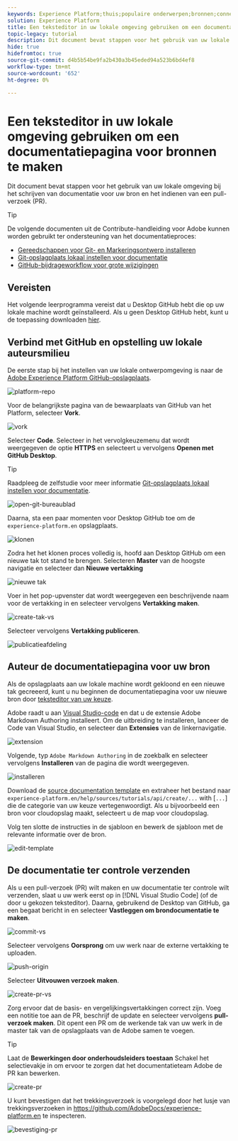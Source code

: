```yaml
---
keywords: Experience Platform;thuis;populaire onderwerpen;bronnen;connectors;bronconnectors;bronnen sdk;sdk;SDK
solution: Experience Platform
title: Een teksteditor in uw lokale omgeving gebruiken om een documentatiepagina voor bronnen te maken
topic-legacy: tutorial
description: Dit document bevat stappen voor het gebruik van uw lokale omgeving bij het schrijven van documentatie voor uw bron en het indienen van een pull-verzoek (PR).
hide: true
hidefromtoc: true
source-git-commit: d4b5b54be9fa2b430a3b45eded94a523b6bd4ef8
workflow-type: tm+mt
source-wordcount: '652'
ht-degree: 0%

---
```


# Een teksteditor in uw lokale omgeving gebruiken om een documentatiepagina voor bronnen te maken

Dit document bevat stappen voor het gebruik van uw lokale omgeving bij het schrijven van documentatie voor uw bron en het indienen van een pull-verzoek (PR).

>[!TIP]
>
>De volgende documenten uit de Contribute-handleiding voor Adobe kunnen worden gebruikt ter ondersteuning van het documentatieproces: <ul><li>[Gereedschappen voor Git- en Markeringsontwerp installeren](https://experienceleague.adobe.com/docs/contributor/contributor-guide/setup/install-tools.html?lang=en)</li><li>[Git-opslagplaats lokaal instellen voor documentatie](https://experienceleague.adobe.com/docs/contributor/contributor-guide/setup/local-repo.html?lang=en)</li><li>[GitHub-bijdrageworkflow voor grote wijzigingen](https://experienceleague.adobe.com/docs/contributor/contributor-guide/setup/full-workflow.html?lang=en)</li></ul>

## Vereisten

Het volgende leerprogramma vereist dat u Desktop GitHub hebt die op uw lokale machine wordt geïnstalleerd. Als u geen Desktop GitHub hebt, kunt u de toepassing downloaden [hier](https://desktop.github.com/).

## Verbind met GitHub en opstelling uw lokale auteursmilieu

De eerste stap bij het instellen van uw lokale ontwerpomgeving is naar de [Adobe Experience Platform GitHub-opslagplaats](https://github.com/AdobeDocs/experience-platform.en).

![platform-repo](../assets/platform-repo.png)

Voor de belangrijkste pagina van de bewaarplaats van GitHub van het Platform, selecteer **Vork**.

![vork](../assets/fork.png)

Selecteer **Code**. Selecteer in het vervolgkeuzemenu dat wordt weergegeven de optie **HTTPS** en selecteert u vervolgens **Openen met GitHub Desktop**.

>[!TIP]
>
>Raadpleeg de zelfstudie voor meer informatie [Git-opslagplaats lokaal instellen voor documentatie](https://experienceleague.adobe.com/docs/contributor/contributor-guide/setup/local-repo.html?lang=en#create-a-local-clone-of-the-repository).

![open-git-bureaublad](../assets/open-git-desktop.png)

Daarna, sta een paar momenten voor Desktop GitHub toe om de `experience-platform.en` opslagplaats.

![klonen](../assets/cloning.png)

Zodra het het klonen proces volledig is, hoofd aan Desktop GitHub om een nieuwe tak tot stand te brengen. Selecteren **Master** van de hoogste navigatie en selecteer dan **Nieuwe vertakking**

![nieuwe tak](../assets/new-branch.png)

Voer in het pop-upvenster dat wordt weergegeven een beschrijvende naam voor de vertakking in en selecteer vervolgens **Vertakking maken**.

![create-tak-vs](../assets/create-branch-vs.png)

Selecteer vervolgens **Vertakking publiceren**.

![publicatieafdeling](../assets/publish-branch.png)

## Auteur de documentatiepagina voor uw bron

Als de opslagplaats aan uw lokale machine wordt gekloond en een nieuwe tak gecreeerd, kunt u nu beginnen de documentatiepagina voor uw nieuwe bron door [teksteditor van uw keuze](https://experienceleague.adobe.com/docs/contributor/contributor-guide/setup/install-tools.html?lang=en#understand-markdown-editors).

Adobe raadt u aan [Visual Studio-code](https://code.visualstudio.com/) en dat u de extensie Adobe Markdown Authoring installeert. Om de uitbreiding te installeren, lanceer de Code van Visual Studio, en selecteer dan **Extensies** van de linkernavigatie.

![extension](../assets/extension.png)

Volgende, typ `Adobe Markdown Authoring` in de zoekbalk en selecteer vervolgens **Installeren** van de pagina die wordt weergegeven.

![installeren](../assets/install.png)

Download de [source documentation template](../assets/template.zip) en extraheer het bestand naar `experience-platform.en/help/sources/tutorials/api/create/...` with [`...`] die de categorie van uw keuze vertegenwoordigt. Als u bijvoorbeeld een bron voor cloudopslag maakt, selecteert u de map voor cloudopslag.

Volg ten slotte de instructies in de sjabloon en bewerk de sjabloon met de relevante informatie over de bron.

![edit-template](../assets/edit-template.png)

## De documentatie ter controle verzenden

Als u een pull-verzoek (PR) wilt maken en uw documentatie ter controle wilt verzenden, slaat u uw werk eerst op in [!DNL Visual Studio Code] (of de door u gekozen teksteditor). Daarna, gebruikend de Desktop van GitHub, ga een begaat bericht in en selecteer **Vastleggen om brondocumentatie te maken**.

![commit-vs](../assets/commit-vs.png)

Selecteer vervolgens **Oorsprong** om uw werk naar de externe vertakking te uploaden.

![push-origin](../assets/push-origin.png)

Selecteer **Uitvouwen verzoek maken**.

![create-pr-vs](../assets/create-pr-vs.png)

Zorg ervoor dat de basis- en vergelijkingsvertakkingen correct zijn. Voeg een notitie toe aan de PR, beschrijf de update en selecteer vervolgens **pull-verzoek maken**. Dit opent een PR om de werkende tak van uw werk in de master tak van de opslagplaats van de Adobe samen te voegen.

>[!TIP]
>
>Laat de **Bewerkingen door onderhoudsleiders toestaan** Schakel het selectievakje in om ervoor te zorgen dat het documentatieteam Adobe de PR kan bewerken.

![create-pr](../assets/create-pr.png)

U kunt bevestigen dat het trekkingsverzoek is voorgelegd door het lusje van trekkingsverzoeken in https://github.com/AdobeDocs/experience-platform.en te inspecteren.

![bevestiging-pr](../assets/confirm-pr.png)
